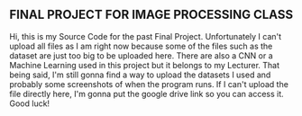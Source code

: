 ## FINAL PROJECT FOR IMAGE PROCESSING CLASS ##

Hi, this is my Source Code for the past Final Project. Unfortunately I can't upload all files as I am right now because some of the files such as the dataset are just too big to be uploaded here. There are also a CNN or a Machine Learning used in this project but it belongs to my Lecturer. That being said, I'm still gonna find a way to upload the datasets I used and probably some screenshots of when the program runs. If I can't upload the file directly here, I'm gonna put the google drive link so you can access it. Good luck!
